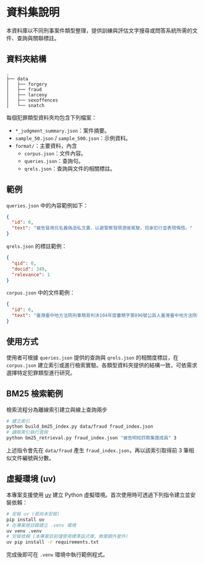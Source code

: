 # 資料集說明

本資料庫以不同刑事案件類型整理，提供訓練與評估文字搜尋或問答系統所需的文件、查詢與關聯標註。

## 資料夾結構

```
.
├── data
│   ├── forgery
│   ├── fraud
│   ├── larceny
│   ├── sexoffences
│   └── snatch
```

每個犯罪類型資料夾均包含下列檔案：

- `*_judgment_summary.json`：案件摘要。
- `sample_50.json` / `sample_500.json`：示例資料。
- `format/`：主要資料，內含
  - `corpus.json`：文件內容。
  - `queries.json`：查詢句。
  - `qrels.json`：查詢與文件的相關標註。

## 範例

`queries.json` 中的內容範例如下：

```json
{
  "id": 0,
  "text": "被告冒用兄名義偽造私文書，以避警察發現酒後駕駛，坦承犯行並表現悔悟。"
}
```

`qrels.json` 的標註範例：

```json
{
  "qid": 0,
  "docid": 349,
  "relevance": 1
}
```

`corpus.json` 中的文件範例：

```json
{
  "id": 0,
  "text": "臺灣臺中地方法院刑事簡易判決104年度審簡字第896號公訴人臺灣臺中地方法院檢察署檢察官被告游麗華上列被告因偽造文書案件，經檢察官提起"
}
```

## 使用方式

使用者可根據 `queries.json` 提供的查詢與 `qrels.json` 的相關度標註，在 `corpus.json` 建立索引或進行檢索實驗。各類型資料夾提供的結構一致，可依需求選擇特定犯罪類型進行研究。


## BM25 檢索範例

檢索流程分為離線索引建立與線上查詢兩步

```bash
# 建立索引
python build_bm25_index.py data/fraud fraud_index.json
# 讀取索引執行查詢
python bm25_retrieval.py fraud_index.json "被告明知詐欺集團成員" 3
```

上述指令會先在 `data/fraud` 產生 `fraud_index.json`，再以該索引取得前 3 筆相似文件編號與分數。


## 虛擬環境 (uv)

本專案支援使用 [uv](https://github.com/astral-sh/uv) 建立 Python 虛擬環境。首次使用時可透過下列指令建立並安裝依賴：

```bash
# 安裝 uv (若尚未安裝)
pip install uv
# 在專案根目錄建立 .venv 環境
uv venv .venv
# 安裝依賴 (本專案目前僅使用標準函式庫，無需額外套件)
uv pip install -r requirements.txt
```

完成後即可在 `.venv` 環境中執行範例程式。
